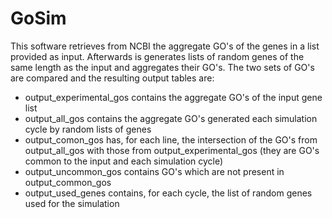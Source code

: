 # GoSim

This software retrieves from NCBI the aggregate GO's of the genes in a list provided as input. Afterwards is generates lists of random genes of the same length as the input and aggregates their GO's. The two sets of GO's are compared and the resulting output tables are:
  - output_experimental_gos contains the aggregate GO's of the input gene list
  - output_all_gos contains the aggregate GO's generated each simulation cycle by random lists of genes
  - output_comon_gos has, for each line, the intersection of the GO's from output_all_gos with those from output_experimental_gos (they are GO's common to the input and each simulation cycle)
  - output_uncommon_gos contains GO's which are not present in output_common_gos
  - output_used_genes contains, for each cycle, the list of random genes used for the simulation
